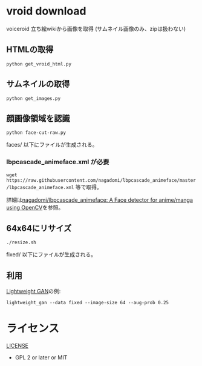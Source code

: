 # vroid download

voiceroid 立ち絵wikiから画像を取得
(サムネイル画像のみ、zipは扱わない)

## HTMLの取得

`python get_vroid_html.py`

## サムネイルの取得

`python get_images.py`

## 顔画像領域を認識

`python face-cut-raw.py`

faces/ 以下にファイルが生成される。

### lbpcascade_animeface.xml が必要

`wget https://raw.githubusercontent.com/nagadomi/lbpcascade_animeface/master/lbpcascade_animeface.xml`
等で取得。

詳細は[nagadomi/lbpcascade_animeface: A Face detector for anime/manga using OpenCV](https://github.com/nagadomi/lbpcascade_animeface)を参照。

## 64x64にリサイズ

`./resize.sh`

fixed/ 以下にファイルが生成される。

## 利用

[Lightweight GAN](https://github.com/lucidrains/lightweight-gan)の例:

`lightweight_gan --data fixed --image-size 64 --aug-prob 0.25`

# ライセンス

[LICENSE](LICENSE)
* GPL 2 or later or MIT
